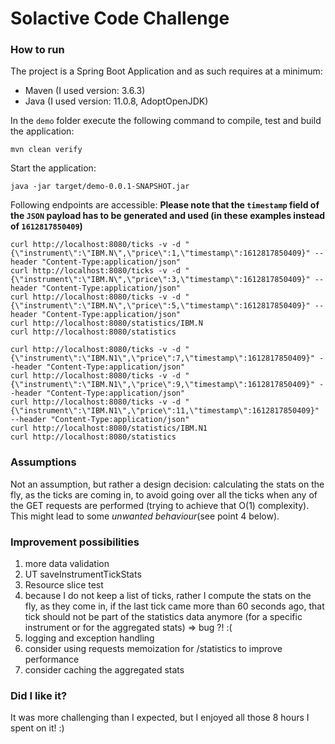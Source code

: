 # Solactive Code Challenge

### How to run

The project is a Spring Boot Application and as such requires at a minimum:

* Maven (I used version: 3.6.3)
* Java  (I used version: 11.0.8, AdoptOpenJDK)

In the `demo` folder execute the following command to compile, test and build the
application:

```shell
mvn clean verify
```

Start the application:

```shell
java -jar target/demo-0.0.1-SNAPSHOT.jar
```

Following endpoints are accessible:
**Please note that the `timestamp` field of the `JSON` payload has to be generated and
used (in these examples instead of `1612817850409`)**

```shell
curl http://localhost:8080/ticks -v -d "{\"instrument\":\"IBM.N\",\"price\":1,\"timestamp\":1612817850409}" --header "Content-Type:application/json"
curl http://localhost:8080/ticks -v -d "{\"instrument\":\"IBM.N\",\"price\":3,\"timestamp\":1612817850409}" --header "Content-Type:application/json"
curl http://localhost:8080/ticks -v -d "{\"instrument\":\"IBM.N\",\"price\":5,\"timestamp\":1612817850409}" --header "Content-Type:application/json"
curl http://localhost:8080/statistics/IBM.N
curl http://localhost:8080/statistics

curl http://localhost:8080/ticks -v -d "{\"instrument\":\"IBM.N1\",\"price\":7,\"timestamp\":1612817850409}" --header "Content-Type:application/json"
curl http://localhost:8080/ticks -v -d "{\"instrument\":\"IBM.N1\",\"price\":9,\"timestamp\":1612817850409}" --header "Content-Type:application/json"
curl http://localhost:8080/ticks -v -d "{\"instrument\":\"IBM.N1\",\"price\":11,\"timestamp\":1612817850409}" --header "Content-Type:application/json"
curl http://localhost:8080/statistics/IBM.N1
curl http://localhost:8080/statistics
```

### Assumptions

Not an assumption, but rather a design decision: calculating the stats on the fly, as the
ticks are coming in, to avoid going over all the ticks when any of the GET requests are
performed (trying to achieve that O(1) complexity). This might lead to some _unwanted
behaviour_(see point 4 below).

### Improvement possibilities

1. more data validation
2. UT saveInstrumentTickStats
3. Resource slice test
4. because I do not keep a list of ticks, rather I compute the stats on the fly, as they
   come in, if the last tick came more than 60 seconds ago, that tick should not be part
   of the statistics data anymore (for a specific instrument or for the aggregated stats)
   =>
   bug ?! :(
5. logging and exception handling
6. consider using requests memoization for /statistics to improve performance
7. consider caching the aggregated stats

### Did I like it?

It was more challenging than I expected, but I enjoyed all those 8 hours I spent on it! :)
